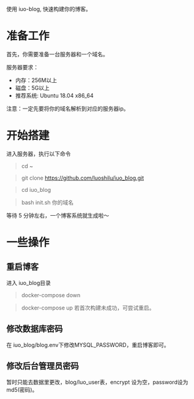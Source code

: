 使用 iuo-blog, 快速构建你的博客。

# 准备工作
首先，你需要准备一台服务器和一个域名。

服务器要求：
- 内存：256M以上
- 磁盘：5G以上
- 推荐系统: Ubuntu 18.04 x86_64

注意：一定先要将你的域名解析到对应的服务器ip。

# 开始搭建
进入服务器，执行以下命令
> cd ~

> git clone https://github.com/luoshilu/iuo_blog.git

> cd iuo_blog

> bash init.sh 你的域名

等待 5 分钟左右，一个博客系统就生成啦～

# 一些操作
## 重启博客
进入 iuo_blog目录
> docker-compose down

> docker-compose up
若首次构建未成功，可尝试重启。

## 修改数据库密码
在 iuo_blog/blog.env下修改MYSQL_PASSWORD，重启博客即可。

## 修改后台管理员密码
暂时只能去数据里更改，blog/luo_user表，encrypt 设为空，password设为md5(密码)。


